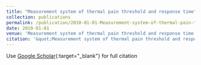 ```yaml
---
title: "Measurement system of thermal pain threshold and response time"
collection: publications
permalink: /publication/2010-01-01-Measurement-system-of-thermal-pain-threshold-and-response-time
date: 2010-01-01
venue: 'Measurement system of thermal pain threshold and response time'
citation: '&quot;Measurement system of thermal pain threshold and response time.&quot; Measurement system of thermal pain threshold and response time, 2010.'
---
```

Use [Google Scholar](https://scholar.google.com/scholar?q=Measurement+system+of+thermal+pain+threshold+and+response+time){:target="_blank"} for full citation